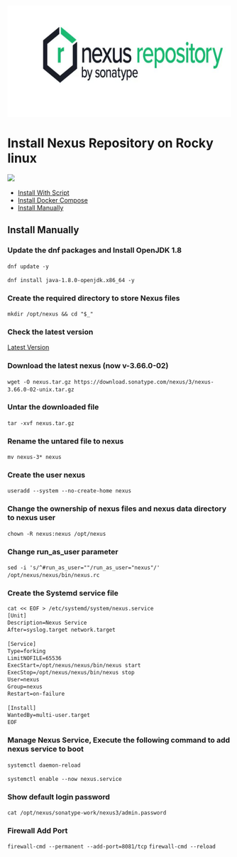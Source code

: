 <img src="https://github.com/Meysamy71/linuxinstall/blob/main/nexus/src/nexuslogo.JPG" alt="Nexus Logo" width="1000" height="250">

# Install Nexus Repository on Rocky linux

<img src="https://img.shields.io/badge/Nexus-V3.66.0.02-green"></img>

- [Install With Script](https://github.com/Meysamy71/nexus/tree/main/script)
- [Install Docker Compose](https://github.com/Meysamy71/nexus/tree/main/docker)
- [Install Manually](#Install-Manually)

## Install Manually 

### Update the dnf packages and Install OpenJDK 1.8

`dnf update -y`

`dnf install java-1.8.0-openjdk.x86_64 -y`

### Create the required directory to store Nexus files

`mkdir /opt/nexus && cd "$_"`

### Check the latest version

[Latest Version](https://help.sonatype.com/en/download.html)

### Download the latest nexus (now v-3.66.0-02)

`wget -O nexus.tar.gz https://download.sonatype.com/nexus/3/nexus-3.66.0-02-unix.tar.gz`

### Untar the downloaded file

`tar -xvf nexus.tar.gz`

### Rename the untared file to nexus

`mv nexus-3* nexus`

### Create the user nexus

`useradd --system --no-create-home nexus`

### Change the ownership of nexus files and nexus data directory to nexus user

`chown -R nexus:nexus /opt/nexus`

### Change run_as_user parameter

`sed -i 's/^#run_as_user=""/run_as_user="nexus"/' /opt/nexus/nexus/bin/nexus.rc`

### Create the Systemd service file

```
cat << EOF > /etc/systemd/system/nexus.service
[Unit]
Description=Nexus Service
After=syslog.target network.target

[Service]
Type=forking
LimitNOFILE=65536
ExecStart=/opt/nexus/nexus/bin/nexus start
ExecStop=/opt/nexus/nexus/bin/nexus stop
User=nexus
Group=nexus
Restart=on-failure

[Install]
WantedBy=multi-user.target
EOF
```

### Manage Nexus Service, Execute the following command to add nexus service to boot

`systemctl daemon-reload`

`systemctl enable --now nexus.service`

### Show default login password
`cat /opt/nexus/sonatype-work/nexus3/admin.password`

### Firewall Add Port

`firewall-cmd --permanent --add-port=8081/tcp`
`firewall-cmd --reload`
